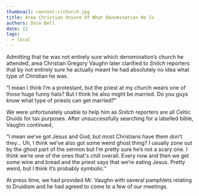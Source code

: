 ```yaml
---
thumbnail: content://church.jpg
title: Area Christian Unsure Of What Denomination He Is
authors: Dale Bell
date: 11
tags:
  - local
---
```


Admitting that he was not entirely sure which denomination’s church he attended, area Christian Gregory Vaughn later clarified to *Snitch* reporters that by not entirely sure he actually meant he had absolutely no idea what type of Christian he was.

“I mean I think I’m a protestant, but the priest at my church wears one of those huge funny hats? But I think he also might be married. Do you guys know what type of priests can get married?”

We were unfortunately unable to help him as *Snitch* reporters are all Celtic Druids for tax purposes. After unsuccessfully searching for a labelled bible, Vaughn continued,

“I mean we’ve got Jesus and God, but most Christians have them don’t they… Uh, I think we’ve also got some weird ghost thing? I usually zone out by the ghost part of the sermon but I’m pretty sure he’s not a scary one. I think we’re one of the ones that's chill overall. Every now and then we get some wine and bread and the priest says that we’re eating Jesus. Pretty weird, but I think it’s probably symbolic.”

At press time, we had provided Mr. Vaughn with several pamphlets relating to Druidism and he had agreed to come to a few of our meetings.
